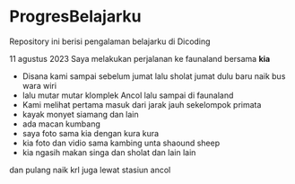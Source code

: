# ProgresBelajarku
Repository ini berisi pengalaman belajarku di Dicoding


11 agustus 2023
Saya melakukan perjalanan ke faunaland bersama **kia**
  * Disana kami sampai sebelum jumat lalu sholat jumat dulu baru naik bus wara wiri
  * lalu mutar mutar klomplek Ancol lalu sampai di faunaland
  * Kami melihat pertama masuk dari jarak jauh sekelompok primata
  * kayak monyet siamang dan lain
  * ada macan kumbang
  * saya foto sama kia dengan kura kura
  * kia foto dan vidio sama kambing unta shaound sheep
  * kia ngasih makan singa dan sholat dan lain lain

dan pulang naik krl juga lewat stasiun ancol
